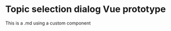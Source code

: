 <script setup>
import '../../node_modules/@wikimedia/codex/dist/codex.style.css';
import TopicSelectionDemo from '../../component-demos/topic-selection-dialog/TopicSelectionDemo.vue'
</script>

Topic selection dialog Vue prototype
====================================

This is a .md using a custom component

<TopicSelectionDemo />
